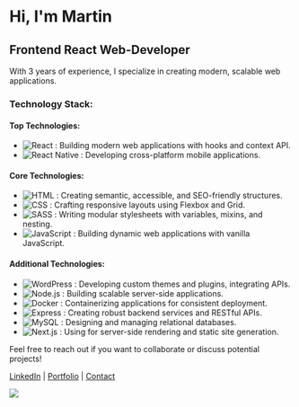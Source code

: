 # Hi, I'm Martin

## Frontend React Web-Developer

With 3 years of experience, I specialize in creating modern, scalable web applications.
### Technology Stack:

#### Top Technologies:

- ![React](https://img.shields.io/badge/-React-61DAFB?logo=react&logoColor=white&style=for-the-badge) : Building modern web applications with hooks and context API.
- ![React Native](https://img.shields.io/badge/-React%20Native-61DAFB?logo=react&logoColor=white&style=for-the-badge) : Developing cross-platform mobile applications.

#### Core Technologies:

- ![HTML](https://img.shields.io/badge/-HTML-E34F26?logo=html5&logoColor=white&style=for-the-badge) : Creating semantic, accessible, and SEO-friendly structures.
- ![CSS](https://img.shields.io/badge/-CSS-1572B6?logo=css3&logoColor=white&style=for-the-badge) : Crafting responsive layouts using Flexbox and Grid.
- ![SASS](https://img.shields.io/badge/-SASS-CC6699?logo=sass&logoColor=white&style=for-the-badge) : Writing modular stylesheets with variables, mixins, and nesting.
- ![JavaScript](https://img.shields.io/badge/-JavaScript-F7DF1E?logo=javascript&logoColor=black&style=for-the-badge) : Building dynamic web applications with vanilla JavaScript.

#### Additional Technologies:

- ![WordPress](https://img.shields.io/badge/-WordPress-21759B?logo=wordpress&logoColor=white&style=for-the-badge) : Developing custom themes and plugins, integrating APIs.
- ![Node.js](https://img.shields.io/badge/-Node.js-339933?logo=node.js&logoColor=white&style=for-the-badge) : Building scalable server-side applications.
- ![Docker](https://img.shields.io/badge/-Docker-2496ED?logo=docker&logoColor=white&style=for-the-badge) : Containerizing applications for consistent deployment.
- ![Express](https://img.shields.io/badge/-Express.js-000000?logo=express&logoColor=white&style=for-the-badge) : Creating robust backend services and RESTful APIs.
- ![MySQL](https://img.shields.io/badge/-MySQL-4479A1?logo=mysql&logoColor=white&style=for-the-badge) : Designing and managing relational databases.
- ![Next.js](https://img.shields.io/badge/-Next.js-000000?logo=next.js&logoColor=white&style=for-the-badge) : Using for server-side rendering and static site generation.

Feel free to reach out if you want to collaborate or discuss potential projects!

[LinkedIn](https://www.linkedin.com/in/martin-daniels-a6b2b7269) | [Portfolio](https://vercel.com/martin13025s-projects/bank-application) | [Contact](mailto:danpain800@gmail.com)

![](https://avatars.dzeninfra.ru/get-zen_doc/9400491/pub_6450b41e6e459848bb78cfbd_6450b5a76c71441296af45dd/orig)

